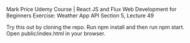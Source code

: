 Mark Price Udemy Course | React JS and Flux Web Development for Beginners Exercise: Weather App API Section 5, Lecture 49



Try this out by cloning the repo. Run npm install and then run npm start. Open public/index.html in your browser.
